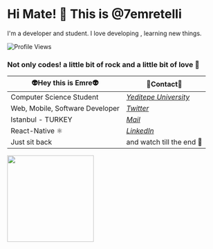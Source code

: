 # Hi Mate! 👋 This is @7emretelli

I'm a developer and student. I love developing , learning new things.

![Profile Views](https://komarev.com/ghpvc/?username=7emretelli)

### Not only codes! a little bit of rock and a little bit of love 🤟

| 👽Hey this is Emre👽 | 🔗Contact🔗 |
| ----------- | ----------- |
| Computer Science Student |[_Yeditepe University_](https://cse.yeditepe.edu.tr/)|
| Web, Mobile, Software Developer | [_Twitter_](https://twitter.com/7emretelli "@7emretelli")|
| Istanbul - TURKEY| [_Mail_](mailto:ismailemre.telli@std.yeditepe.edu.tr "Mail me!")  |
| React-Native ⚛️| [_LinkedIn_](https://www.linkedin.com/in/emre-telli/  "Emre TELLI")|
| Just sit back | and watch till the end 🚀 |




<img height="200px" src="https://media.giphy.com/media/FxvwjCXc6CSrK/source.gif" />
